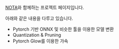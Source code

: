 [NOTA](https://nota.ai)와 함께하는 프로젝트 페이지입니다.

아래와 같은 내용을 다루고 있습니다.
- Pytorch 기반 ONNX 및 비슷한 툴을 이용한 모델 변환
- Quantization & Pruning
- Pytorch Glow를 이용한 가속